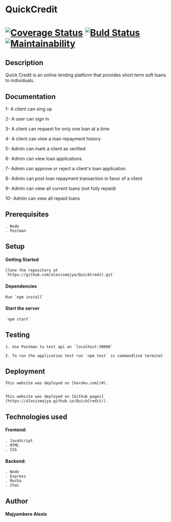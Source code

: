 # QuickCredit

# [![Coverage Status](https://coveralls.io/repos/github/alexismajya/QuickCredit/badge.svg?branch=develop)](https://coveralls.io/github/alexismajya/QuickCredit?branch=develop) [![Buld Status](https://travis-ci.org/alexismajya/QuickCredit.svg?branch=develop)](https://travis-ci.org/alexismajya/QuickCredit) [![Maintainability](https://api.codeclimate.com/v1/badges/592db63f628dc1e4929643b1d8af2843a9331736/maintainability)](https://codeclimate.com/github/alexismajya/QuickCredit/maintainability)


## Description

Quick Credit is an online lending platform that provides short term soft loans to individuals.


## Documentation

1- A client can sing up

2- A user can sign in

3- A client can request for  only one loan at a time

4- A client can view a loan repayment history

5- Admin can mark a client as verified

6- Admin can view loan applications

7- Admin can approve or reject a client's loan application

8- Admin can post loan repayment transaction in favor of a client

9- Admin can view all current loans (not fully repaid)

10- Admin can view all repaid loans


## Prerequisites

	. Node
	. Postman


## Setup

#### Getting Started
	
	Clone the repository at `https://github.com/alexismajya/QuickCredit.git`


#### Dependencies

	Run `npm install`

#### Start the server

	`npm start`


## Testing

	1. Use Postman to test api on `localhost:30000`

	2. To run the application test run `npm test` in commandline terminal


## Deployment

	This website was deployed on [heroku.com](#).


	This website was deployed on [Github pages](https://alexismajya.github.io/QuickCredit/).



## Technologies used

#### Frontend:

	. JavaScript
	. HTML
	. CSS

#### Backend:

	. Node
	. Express
	. Mocha
	. Chai

## Author

#### Majyambere Alexis
